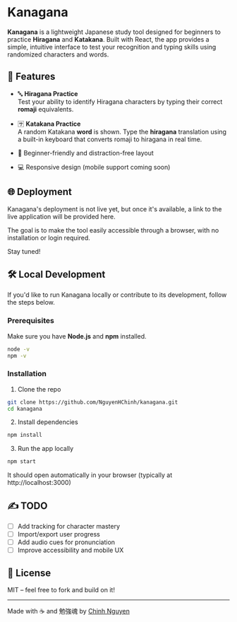 # Kanagana

**Kanagana** is a lightweight Japanese study tool designed for beginners to practice **Hiragana** and **Katakana**. Built with React, the app provides a simple, intuitive interface to test your recognition and typing skills using randomized characters and words.

## 🌸 Features

- 🔤 **Hiragana Practice**  
  Test your ability to identify Hiragana characters by typing their correct **romaji** equivalents.

- 🈂️ **Katakana Practice**  
  A random Katakana **word** is shown. Type the **hiragana** translation using a built-in keyboard that converts romaji to hiragana in real time.

- 🌱 Beginner-friendly and distraction-free layout
- 💻 Responsive design (mobile support coming soon)

## 🌐 Deployment

Kanagana's deployment is not live yet, but once it's available, a link to the live application will be provided here.

The goal is to make the tool easily accessible through a browser, with no installation or login required.

Stay tuned!

## 🛠️ Local Development

If you'd like to run Kanagana locally or contribute to its development, follow the steps below.

### Prerequisites

Make sure you have **Node.js** and **npm** installed.

```bash
node -v
npm -v
```

### Installation

1. Clone the repo

```bash
git clone https://github.com/NguyenHChinh/kanagana.git
cd kanagana
```

2. Install dependencies

```bash
npm install
```

3. Run the app locally

```bash
npm start
```

It should open automatically in your browser (typically at http://localhost:3000)

## ✍️ TODO

- [ ]  Add tracking for character mastery
- [ ]  Import/export user progress
- [ ]  Add audio cues for pronunciation
- [ ]  Improve accessibility and mobile UX

## 📜 License

MIT – feel free to fork and build on it!

---

Made with ☕ and 勉強魂 by [Chinh Nguyen](https://github.com/NguyenHChinh)
